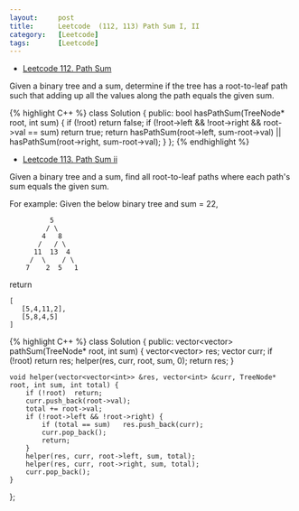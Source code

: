 ```yaml
---
layout:     post
title:      Leetcode  (112, 113) Path Sum I, II
category:   [Leetcode] 
tags:		[Leetcode]
---
```


* [Leetcode 112. Path Sum](https://leetcode.com/problems/path-sum/)

Given a binary tree and a sum, determine if the tree has a root-to-leaf path such that adding up all the values along the path equals the given sum.

{% highlight C++ %}
class Solution {
public:
    bool hasPathSum(TreeNode* root, int sum) {
        if (!root)  return false;
        if (!root->left && !root->right && root->val == sum)    return true;
        return hasPathSum(root->left, sum-root->val) || hasPathSum(root->right, sum-root->val);
    }
};
{% endhighlight %}

* [Leetcode 113. Path Sum ii](https://leetcode.com/problems/path-sum-ii/)

Given a binary tree and a sum, find all root-to-leaf paths where each path's sum equals the given sum.

For example: Given the below binary tree and sum = 22,

              5
             / \
            4   8
           /   / \
          11  13  4
         /  \    / \
        7    2  5   1

return

	[
	   [5,4,11,2],
	   [5,8,4,5]
	]

{% highlight C++ %}
class Solution {
public:
    vector<vector<int>> pathSum(TreeNode* root, int sum) {
        vector<vector<int>> res;
        vector<int> curr;
        if (!root)  return res;
        helper(res, curr, root, sum, 0);
        return res;
    }
    
    void helper(vector<vector<int>> &res, vector<int> &curr, TreeNode* root, int sum, int total) {
        if (!root)  return;
        curr.push_back(root->val);
        total += root->val;
        if (!root->left && !root->right) {
            if (total == sum)   res.push_back(curr);
            curr.pop_back();
            return;
        }
        helper(res, curr, root->left, sum, total);
        helper(res, curr, root->right, sum, total);
        curr.pop_back();
    }
};